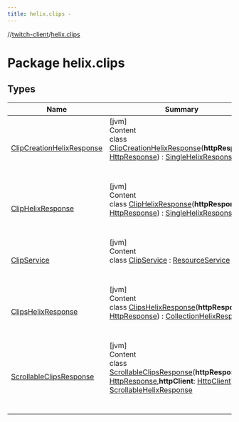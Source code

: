 ```yaml
---
title: helix.clips -
---
```

//[twitch-client](../index.md)/[helix.clips](index.md)



# Package helix.clips  


## Types  
  
|  Name|  Summary| 
|---|---|
| [ClipCreationHelixResponse](-clip-creation-helix-response/index.md)| [jvm]  <br>Content  <br>class [ClipCreationHelixResponse](-clip-creation-helix-response/index.md)(**httpResponse**: [HttpResponse]()) : [SingleHelixResponse](../helix.http.model/-single-helix-response/index.md)  <br><br><br>
| [ClipHelixResponse](-clip-helix-response/index.md)| [jvm]  <br>Content  <br>class [ClipHelixResponse](-clip-helix-response/index.md)(**httpResponse**: [HttpResponse]()) : [SingleHelixResponse](../helix.http.model/-single-helix-response/index.md)  <br><br><br>
| [ClipService](-clip-service/index.md)| [jvm]  <br>Content  <br>class [ClipService](-clip-service/index.md) : [ResourceService](../helix.http/-resource-service/index.md)  <br><br><br>
| [ClipsHelixResponse](-clips-helix-response/index.md)| [jvm]  <br>Content  <br>class [ClipsHelixResponse](-clips-helix-response/index.md)(**httpResponse**: [HttpResponse]()) : [CollectionHelixResponse](../helix.http.model/-collection-helix-response/index.md)  <br><br><br>
| [ScrollableClipsResponse](-scrollable-clips-response/index.md)| [jvm]  <br>Content  <br>class [ScrollableClipsResponse](-scrollable-clips-response/index.md)(**httpResponse**: [HttpResponse](),**httpClient**: [HttpClient]()) : [ScrollableHelixResponse](../helix.http.model/-scrollable-helix-response/index.md)  <br><br><br>

